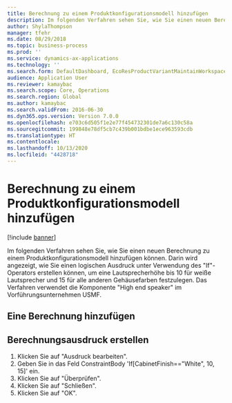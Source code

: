```yaml
---
title: Berechnung zu einem Produktkonfigurationsmodell hinzufügen
description: Im folgenden Verfahren sehen Sie, wie Sie einen neuen Berechnung zu einem Produktkonfigurationsmodell hinzufügen können.
author: ShylaThompson
manager: tfehr
ms.date: 08/29/2018
ms.topic: business-process
ms.prod: ''
ms.service: dynamics-ax-applications
ms.technology: ''
ms.search.form: DefaultDashboard, EcoResProductVariantMaintainWorkspace, PCProductConfigurationModelListPage, PCProductConfigurationModelDetails, PCConstraintEditor, PCRuntimeConfiguratorValidate
audience: Application User
ms.reviewer: kamaybac
ms.search.scope: Core, Operations
ms.search.region: Global
ms.author: kamaybac
ms.search.validFrom: 2016-06-30
ms.dyn365.ops.version: Version 7.0.0
ms.openlocfilehash: e703c6d505f1e2e77f454732301de7a6c130c58a
ms.sourcegitcommit: 199848e78df5cb7c439b001bdbe1ece963593cdb
ms.translationtype: HT
ms.contentlocale: 
ms.lasthandoff: 10/13/2020
ms.locfileid: "4428718"
---
```

# <a name="add-a-calculation-to-a-product-configuration-model"></a>Berechnung zu einem Produktkonfigurationsmodell hinzufügen

[!include [banner](../../includes/banner.md)]

Im folgenden Verfahren sehen Sie, wie Sie einen neuen Berechnung zu einem Produktkonfigurationsmodell hinzufügen können. Darin wird angezeigt, wie Sie einen logischen Ausdruck unter Verwendung des "If"-Operators erstellen können, um eine Lautsprecherhöhe bis 10 für weiße Lautsprecher und 15 für alle anderen Gehäusefarben festzulegen. Das Verfahren verwendet die Komponente "High end speaker" im Vorführungsunternehmen USMF.


## <a name="add-a-calculation"></a>Eine Berechnung hinzufügen

## <a name="create-calculation-expression"></a>Berechnungsausdruck erstellen
1. Klicken Sie auf "Ausdruck bearbeiten".
2. Geben Sie in das Feld ConstraintBody 'If[CabinetFinish=="White", 10, 15]' ein.
3. Klicken Sie auf "Überprüfen".
4. Klicken Sie auf "Schließen".
5. Klicken Sie auf "OK".


